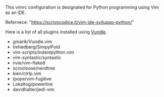 This vimrc configuration is designated for Python programming using Vim as an IDE.

Refernece: "https://scrivocodice.it/vim-ide-sviluppo-python/" 


Here is a list of all plugins installed using [Vundle](https://github.com/VundleVim/Vundle.vim).

* gmarik/Vundle.vim
* tmhedberg/SimpylFold
* vim-scripts/indentpython.vim
* vim-syntastic/syntastic
* nvie/vim-flake8
* scrooloose/nerdtree
* kien/ctrlp.vim
* tpope/vim-fugitive
* Lokaltog/powerline
* davidhalter/jedi-vim

